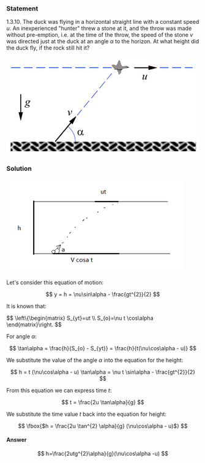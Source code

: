 ###  Statement

$1.3.10.$ The duck was flying in a horizontal straight line with a constant speed $u$. An inexperienced "hunter" threw a stone at it, and the throw was made without pre-emption, i.e. at the time of the throw, the speed of the stone $v$ was directed just at the duck at an angle $\alpha$ to the horizon. At what height did the duck fly, if the rock still hit it?

![ For problem $1.3.10$ |884x451, 42%](../../img/1.3.10/statement.png)

### Solution

![ Direction of duck's flying |462x245, 51%](../../img/1.3.10/01.png)

Let's consider this equation of motion:

$$
y = h = \nu\sin\alpha - \frac{gt^{2}}{2}
$$

It is known that:

$$
\left\\{\begin{matrix} S_{yt}=ut \\\ S_{o}=\nu t \cos\alpha \end{matrix}\right.
$$

For angle $\alpha$:

$$
\tan\alpha = \frac{h}{S_{o} - S_{yt}} = \frac{h}{t(\nu\cos\alpha - u)}
$$

We substitute the value of the angle $\alpha$ into the equation for the height:

$$
h = t (\nu\cos\alpha - u) \tan\alpha = \nu t \sin\alpha - \frac{gt^{2}}{2}
$$

From this equation we can express time $t$:

$$
t = \frac{2u \tan\alpha}{g}
$$

We substitute the time value $t$ back into the equation for height:

$$
\fbox{$h = \frac{2u \tan^{2} \alpha}{g} (\nu\cos\alpha - u)$}
$$

#### Answer

$$
h=\frac{2utg^{2}\alpha}{g}(\nu\cos\alpha -u)
$$